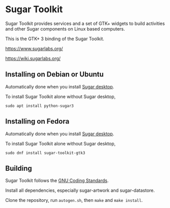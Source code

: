 Sugar Toolkit
=============

Sugar Toolkit provides services and a set of GTK+ widgets to build
activities and other Sugar components on Linux based computers.

This is the GTK+ 3 binding of the Sugar Toolkit.

https://www.sugarlabs.org/

https://wiki.sugarlabs.org/

Installing on Debian or Ubuntu
------------------------------

Automatically done when you install [Sugar
desktop](https://github.com/sugarlabs/sugar).

To install Sugar Toolkit alone without Sugar desktop,

```
sudo apt install python-sugar3
```

Installing on Fedora
--------------------

Automatically done when you install [Sugar
desktop](https://github.com/sugarlabs/sugar).

To install Sugar Toolkit alone without Sugar desktop,

```
sudo dnf install sugar-toolkit-gtk3
```

Building
--------

Sugar Toolkit follows the [GNU Coding
Standards](https://www.gnu.org/prep/standards/).

Install all dependencies, especially sugar-artwork and
sugar-datastore.

Clone the repository, run `autogen.sh`, then `make` and `make
install`.
